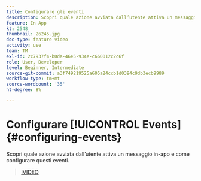 ```yaml
---
title: Configurare gli eventi
description: Scopri quale azione avviata dall’utente attiva un messaggio in-app e come configurare questi eventi.
feature: In App
kt: 2548
thumbnail: 26245.jpg
doc-type: feature video
activity: use
team: TM
exl-id: 2c7937f4-b0da-46e5-934e-c660012c2c6f
role: User, Developer
level: Beginner, Intermediate
source-git-commit: a3f749219525a605a24ccb1d0394c9db3ecb9989
workflow-type: tm+mt
source-wordcount: '35'
ht-degree: 8%

---
```


# Configurare [!UICONTROL Events] {#configuring-events}

Scopri quale azione avviata dall’utente attiva un messaggio in-app e come configurare questi eventi.

>[!VIDEO](https://video.tv.adobe.com/v/26245?quality=12&learn=on)
